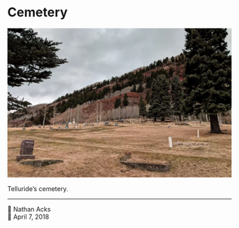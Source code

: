 # Cemetery

![A mountain cemetery](assets/2018-04-07-cemetery.webp)

Telluride’s cemetery.

- - - -

<span aria-hidden="true">👤</span> Nathan Acks  
<span aria-hidden="true">📅</span> April 7, 2018
